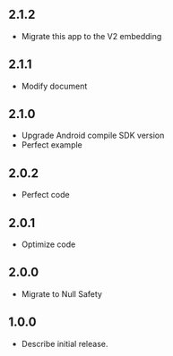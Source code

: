 ## 2.1.2

* Migrate this app to the V2 embedding

## 2.1.1

* Modify document

## 2.1.0

* Upgrade Android compile SDK version
* Perfect example

## 2.0.2

* Perfect code

## 2.0.1

* Optimize code

## 2.0.0

* Migrate to Null Safety

## 1.0.0

* Describe initial release.
